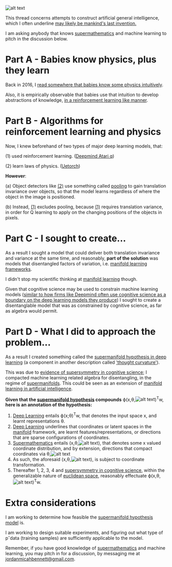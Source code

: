![alt text](https://i.imgur.com/7NbZgH8.gif)


This thread concerns attempts to construct artificial general intelligence, which I often underline [may likely be mankind's last invention.](https://www.youtube.com/watch?v=9snY7lhJA4c)

I am asking anybody that knows [supermathematics](https://en.wikipedia.org/wiki/Supermathematics) and machine learning to pitch in the discussion below.



Part A - Babies know physics, plus they learn
======
Back in 2016, I [read somewhere that babies know some physics intuitively](https://www.washingtonpost.com/news/speaking-of-science/wp/2015/04/02/new-study-reveals-the-shockingly-complex-thought-processes-of-infants/?utm_term=.dd0b9545030b). 

Also, it is empirically observable that babies use that intuition to develop abstractions of knowledge, [in a reinforcement learning like manner](https://www.ncbi.nlm.nih.gov/pmc/articles/PMC3490621/).



Part B - Algorithms for reinforcement learning and physics
======
Now, I knew beforehand of two types of major deep learning models, that:

(1) used reinforcement learning. ([Deepmind Atari q](https://www.cs.toronto.edu/~vmnih/docs/dqn.pdf))

(2) learn laws of physics. ([Uetorch](https://github.com/facebook/UETorch))

**However**:

(a) Object detectors like [(2)](https://github.com/facebook/UETorch) use something called [pooling](http://iamaaditya.github.io/2016/03/one-by-one-convolution/) to gain translation invariance over objects, so that the model learns regardless of where the object in the image is positioned.

(b) Instead, [(1)](https://www.cs.toronto.edu/~vmnih/docs/dqn.pdf)  excludes pooling, because [(1)](https://www.cs.toronto.edu/~vmnih/docs/dqn.pdf)  requires translation variance, in order for Q learning to apply on the changing positions of the objects in pixels.


Part C - I sought to create...
======
As a result I sought a model that could deliver both translation invariance and variance at the same time, and reasonably, **part of the solution** was models that disentangled factors of variation, i.e. [manifold learning frameworks](https://arxiv.org/abs/1611.03383).

I didn't stop my scientific thinking at [manifold learning](http://scikit-learn.org/stable/modules/manifold.html) though.

Given that cognitive science may be used to constrain machine learning models ([similar to how firms like Deepmind often use cognitive science as a boundary on the deep learning models they produce](https://www.cs.toronto.edu/~vmnih/docs/dqn.pdf)) I sought to create a disentanglable model that was as constrained by cognitive science, as far as algebra would permit.



Part D - What I did to approach the problem...
======
As a result I created something called the [supermanifold hypothesis in deep learning](https://www.academia.edu/31926696/Supermanifold_Hypothesis_via_Deep_Learning_) (a component in another description called ['thought curvature'](https://www.academia.edu/25733790/Thought_Curvature_An_underivative_hypothesis)). 

This was due to [evidence of supersymmetry in cognitive science](https://arxiv.org/abs/0705.1134); I compacted machine learning related algebra for disentangling, in the regime of [supermanifolds](https://en.wikipedia.org/wiki/Supermanifold). This could be seen as an extension of [manifold learning in artificial intelligence](http://scikit-learn.org/stable/modules/manifold.html).

**Given that the [supermanifold hypothesis](https://www.academia.edu/31926696/Supermanifold_Hypothesis_via_Deep_Learning_) compounds** ϕ(x,θ,![alt text](https://i.imgur.com/ncrjUdkm.png))<SUP>T</SUP>w, **here is an annotation of the hypothesis:**


1. [Deep Learning](https://en.wikipedia.org/wiki/Deep_learning) entails ϕ(x;θ)<SUP>T</SUP>w, that denotes the input space x, and learnt representations θ.
2. [Deep Learning](https://en.wikipedia.org/wiki/Deep_learning) underlines that coordinates or latent spaces in the [manifold](https://en.wikipedia.org/wiki/Manifold) framework, are learnt features/representations, or directions that are sparse configurations of coordinates.
3. [Supermathematics](https://en.wikipedia.org/wiki/Supermathematicsg) entails (x,θ,![alt text](https://i.imgur.com/ncrjUdkm.png)), that denotes some x valued coordinate distribution, and by extension, directions that compact coordinates via θ,![alt text](https://i.imgur.com/ncrjUdkm.png)
4.  As such, the aforesaid (x,θ,![alt text](https://i.imgur.com/ncrjUdkm.png)), is subject to coordinate transformation.
5. Thereafter 1, 2, 3, 4 and [supersymmetry in cognitive science](https://arxiv.org/abs/0705.1134), within the generalizable nature of [euclidean space](https://en.wikipedia.org/wiki/Euclidean_space), reasonably effectuate ϕ(x,θ,![alt text](https://i.imgur.com/ncrjUdkm.png))<SUP>T</SUP>w.


Extra considerations
======
I am working to determine how feasible the  [supermanifold hypothesis model](https://www.academia.edu/31926696/Supermanifold_Hypothesis_via_Deep_Learning_) is.

I am working to design suitable experiments, and figuring out what type of pˆdata (training samples) are sufficiently applicable to the model.

Remember, if you have good knowledge of [supermathematics](https://en.wikipedia.org/wiki/Supermathematics) and machine learning, you may pitch in for a discussion, by messaging me at jordanmicahbennett@gmail.com.
